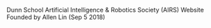 Dunn School Artificial Intelligence & Robotics Society (AIRS) Website
<br>Founded by Allen Lin (Sep 5 2018)
